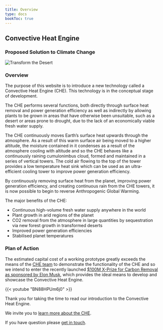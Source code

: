 ```yaml
---
title: Overview
type: docs
bookToc: true
---
```


## Convective Heat Engine

### Proposed Solution to Climate Change

![Transform the Desert](/images/desert-to-green-space.gif)

### Overview

<!-- We believe that turning desert into a lush green landscape is now finally possible. -->

The purpose of this website is to introduce a new technology called a Convective Heat Engine (CHE).  This technology is in the conceptual stage of development.

The CHE performs several functions, both directly through surface heat removal and power generation efficiency as well as indirectly by allowing plants to be grown in areas that have otherwise been unsuitable, such as a desert or areas prone to drought, due to the lack of an economically viable fresh water supply.

The CHE continuously moves Earth’s surface heat upwards through the atmosphere. As a result of this warm surface air being moved to a higher altitude, the moisture contained in it condenses as a result of the atmosphere cooling with altitude and so the CHE behaves like a continuously raining cumulonimbus cloud, formed and maintained in a series of vertical towers.  The cold air flowing to the top of the tower provides a low temperature heat sink which can be used as an ultra-efficient cooling tower to improve power generation efficiency.

By continuously removing surface heat from the planet, improving power generation efficiency, and creating continuous rain from the CHE towers, it is now possible to begin to reverse Anthropogenic Global Warming.

The major benefits of the CHE:
- Continuous high-volume fresh water supply anywhere in the world
- Plant growth in arid regions of the planet
- CO2 removal from the atmosphere in large quantities by sequestration via new forest growth in transformed deserts
- Improved power generation efficiencies
- Stabilised planet temperatures

<!-- - Mega Liters of water reliably extracted from the air each day.
- Gigawatts of surface heat vented continuously.
- Increases the efficiency for power plants.
- Runs on waste heat energy from power plants. -->

<!-- {{< vimeo "572525807?autoplay=1&loop=1" >}} -->

### Plan of Action

The estimated capital cost of a working prototype greatly exceeds the means of the [CHE team](/about) to demonstrate the functionality of the CHE and so we intend to enter the recently launched [$100M X-Prize for Carbon Removal as sponsored by Elon Musk](https://www.xprize.org/prizes/elonmusk), which provides the ideal means to develop and showcase the Convective Heat Engine.

{{< youtube "BN88HPUm6j0" >}}

Thank you for taking the time to read our introduction to the Convective Heat Engine.

We invite you to [learn more about the CHE](/simple-explanation).  

If you have question please [get in touch](/contact).
